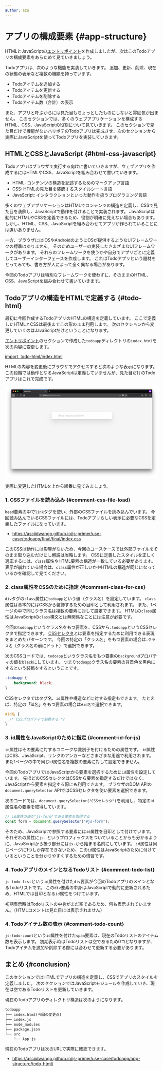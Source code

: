 ```yaml
---
author: azu
---
```


# アプリの構成要素 {#app-structure}

HTMLとJavaScriptの[エントリポイント][]を作成しましたが、次はこのTodoアプリの構成要素をあらためて見ていきましょう。

Todoアプリは、次のような機能を実装していきます。
追加、更新、削除、現在の状態の表示など複数の機能を持っています。

- Todoアイテムを追加する
- Todoアイテムを更新する
- Todoアイテムを削除する
- Todoアイテム数（合計）の表示

また、アプリと呼ぶからには見た目もちょっとしたものにしないと雰囲気が出ません。
このセクションでは、多くのウェブアプリケーションを構成するHTML、CSS、JavaScriptの役割について見ていきます。
このセクションで見た目だけで機能がないハリボテのTodoアプリは完成させ、次のセクションから実際にJavaScriptを使ってTodoアプリを実装していきます。

## HTMLとCSSとJavaScript {#html-css-javascript}

Todoアプリはブラウザで実行する向けに書いていきますが、ウェブアプリを作成するにはHTMLやCSS、JavaScriptを組み合わせて書いていきます。

- HTML: コンテンツの構造を記述するためのマークアップ言語
- CSS: HTMLの見た目を装飾するスタイルシート言語
- JavaScript: インタラクションといった動作を扱うプログラミング言語

多くのウェブアプリケーションはHTMLでコンテンツの構造を定義し、CSSで見た目を装飾し、JavaScriptで動作を付けることで実装されます。
JavaScriptは動的にHTMLやCSSを定義できるため、役割が明確に見えない場合もあります。
しかし、HTML、CSS、JavaScriptを組み合わせてアプリが作られていることには違いありません。

一方、ブラウザにはiOSやAndroidのようにOSが提供するようなUIフレームワークの標準はありません。
そのためユーザーの実装したさまざまなUIフレームワークがあります。
それらのフレームワークを使うかや自分でアプリごとに定義してユーザーインターフェースを作成します。
これはTodoアプリという題材をとってみても、書き方が人によって全く異なる場合があります。

今回のTodoアプリは特別なフレームワークを使わずに、そのままのHTML、CSS、JavaScriptを組み合わせて書いていきます。

## Todoアプリの構造をHTMLで定義する {#todo-html}

最初に今回作成するTodoアプリのHTMLの構造を定義しています。
ここで定義したHTMLとCSSは最後までこの形のまま利用します。
次のセクションから変更していくのはJavaScriptだけということになります。

[エントリポイント][]のセクションで作成した`todoapp`ディレクトリの`index.html`を次の内容に変更します。

[import, todo-html/index.html](./todo-html/index.html)

HTMLの内容を変更後にブラウザでアクセスすると次のような表示になります。
この段階では動作となるJavaScriptは定義していませんが、見た目だけのTodoアプリはこれで完成です。

![todo-html](./img/todo-html.png)

実際に変更したHTMLを上から順番に見てみましょう。

### 1. CSSファイルを読み込み {#comment-css-file-load}

`head`要素の中で`link`タグを使い、外部のCSSファイルを読み込んでいます。
今回読み込んでいるCSSファイルには、Todoアプリらしい表示に必要なCSSを定義したファイルになっています。

- <https://asciidwango.github.io/js-primer/use-case/todoapp/final/final/index.css>

このCSSは動作には影響がないため、今回のユースケースでは外部ファイルをそのまま取り込むだけにし解説は省略します。
CSSに定義したスタイルを正しく適応するには、`class`属性やHTML要素の構造が一致している必要があります。
表示が崩れている場合は、`class`属性が正しいかやHTMLの構造が同じになっているかを確認して見てください。

### 2. class属性をCSSのために指定 {#comment-class-for-css}

`div`タグの`class`属性に`todoapp`という値（クラス名）を設定しています。
`class`属性は基本的にはCSSから装飾するための目印として利用されます。
また、1ページの中で同じクラス名は複数の要素に対して設定できます。
HTMLの`class`属性はJavaScriptの`class`構文とは無関係なことには注意が必要です。

今回の`todoapp`というクラス名をもつ要素を、CSSから`.todoapp`というCSSセレクタで指定できます。
[CSSセレクタ][]とは要素を指定するために利用できる表現をまとめたパターンです。
今回の特定の「クラス名」をもつ要素の場合は`.クラス名`（クラス名の前にドット）で選択できます。

次のCSSコードでは、`todoapp`というクラス名をもつ要素の`background`プロパティの値を`black`にしています。
つまり`todoapp`クラス名の要素の背景色を黒色にするという装飾をするということです。

```css
.todoapp {
    background: black;
}
```

CSSセレクタではタグ名、`id`属性や構造などに対する指定もできます。
たとえば、特定の「id名」をもつ要素の場合は`#id名`で選択できます。

```css
#id名 {
  /* CSSプロパティで装飾する */
}
```

### 3. id属性をJavaScriptのために指定 {#comment-id-for-js}

`id`属性はその要素に対するユニークな識別子を付けるための属性です。
`id`属性はCSS、JavaScript、リンクのアンカーなどさまざまな用途で利用されます。
また1ページの中で同じid属性名を複数の要素に対して設定できません。

今回のTodoアプリではJavaScriptから要素を選択するために`id`属性を設定しています。
先ほどのCSSセレクタはCSSから要素を指定するだけではなく、JavaScriptから要素を指定する際にも利用できます。
ブラウザのDOM APIの`document.querySelector` APIではCSSセレクタを使い要素を選択できます。

次のコードでは、`document.querySelector("CSSセレクタ")`を利用し、特定のid属性名の要素を取得しています。

<!-- doctest:disable -->
```js
// id属性の値が"js-form"である要素を取得する
const form = document.querySelector("#js-form");
```

そのため、JavaScriptで参照する要素には`id`属性を目印として付けています。
それぞれの属性に`js-` というプロフィックスをついていることからも分かるように、JavaScriptから扱う部分には`js-`から始まる名前にしています。
`id`属性は同じページに1つしか存在できないため、この`id`属性はJavaScriptのために付けているということを分かりやすくするための慣習です。

### 4. TodoアプリのメインとなるTodoリスト {#comment-todo-list}

`js-todo-list`という`id`属性を付けた`div`要素が今回のTodoアプリのメインとなるTodoリストです。
この`div`要素の中身はJavaScriptで動的に更新されるため、HTMLでは目印となる`id`属性をつけています。

初期表示時はTodoリストの中身がまだ空であるため、何も表示されていません。（HTMLコメントは見た目には表示されません）

### 4. Todoアイテム数の表示 {#comment-todo-count}

`js-todo-count`という`id`属性を付けた`span`要素は、現在のTodoリストのアイテム数を表示します。
初期表示時はTodoリストは空であるため0コとなりますが、Todoアイテムを追加や削除する際には合わせて更新する必要があります。

## まとめ {#conclusion}

このセクションではHTMLでアプリの構造を定義し、CSSでアプリのスタイルを定義しました。
次のセクションではJavaScriptモジュールを作成していき、現在は空であるTodoリストを更新していきます。

現在のTodoアプリのディレクトリ構造は次のようになります。

```
todoapp
├── index.html(今回の変更点)
├── index.js
├── node_modules
├── package.json
└── src
    └── App.js
```

現在のTodoアプリは次のURLで実際に確認できます。

- <https://asciidwango.github.io/js-primer/use-case/todoapp/app-structure/todo-html/>

[エントリポイント]: ../entrypoint/README.md
[CSSセレクタ]: https://developer.mozilla.org/ja/docs/Learn/CSS/Introduction_to_CSS/Selectors
